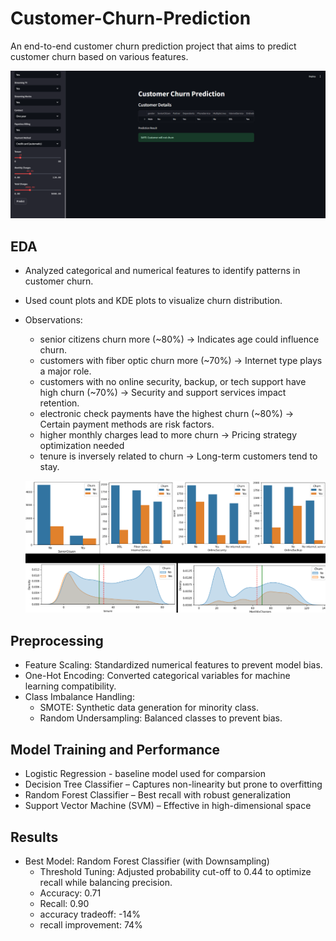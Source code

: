 # Customer-Churn-Prediction
An end-to-end customer churn prediction project that aims to predict customer churn based on various features.

![website_image](images/customer_churn_img.png)

## EDA
* Analyzed categorical and numerical features to identify patterns in customer churn.
* Used count plots and KDE plots to visualize churn distribution.
* Observations:
    - senior citizens churn more (~80%) -> Indicates age could influence churn.
    - customers with fiber optic churn more (~70%) -> Internet type plays a major role.
    - customers with no online security, backup, or tech support have high churn (~70%) -> Security and support services impact retention.
    - electronic check payments have the highest churn (~80%) -> Certain payment methods are risk factors.
    - higher monthly charges lead to more churn -> Pricing strategy optimization needed
    - tenure is inversely related to churn ->  Long-term customers tend to stay.
    
    ![eda_image](images/customer_churn_eda.png)

## Preprocessing
* Feature Scaling: Standardized numerical features to prevent model bias.
* One-Hot Encoding: Converted categorical variables for machine learning compatibility.
* Class Imbalance Handling:
    * SMOTE: Synthetic data generation for minority class.
    * Random Undersampling: Balanced classes to prevent bias.

## Model Training and Performance
* Logistic Regression - baseline model used for comparsion
* Decision Tree Classifier – Captures non-linearity but prone to overfitting
* Random Forest Classifier – Best recall with robust generalization
* Support Vector Machine (SVM) – Effective in high-dimensional space

## Results
* Best Model: Random Forest Classifier (with Downsampling)
    * Threshold Tuning: Adjusted probability cut-off to 0.44 to optimize recall while balancing precision.
    * Accuracy: 0.71
    * Recall: 0.90
    * accuracy tradeoff: -14%
    * recall improvement: 74%